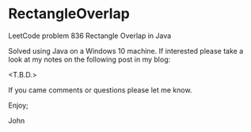 # RectangleOverlap
LeetCode problem 836 Rectangle Overlap in Java

Solved using Java on a Windows 10 machine.
If interested please take a look at my notes on the following post in my blog:

<T.B.D.>

If you came comments or questions please let me know.

Enjoy;

John
